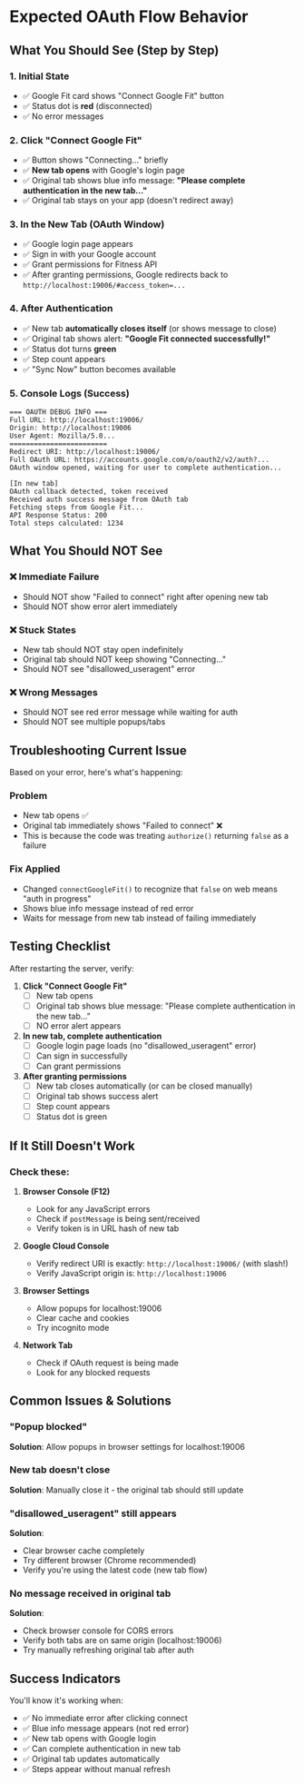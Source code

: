 # Expected OAuth Flow Behavior

## What You Should See (Step by Step)

### 1. Initial State
- ✅ Google Fit card shows "Connect Google Fit" button
- ✅ Status dot is **red** (disconnected)
- ✅ No error messages

### 2. Click "Connect Google Fit"
- ✅ Button shows "Connecting..." briefly
- ✅ **New tab opens** with Google's login page
- ✅ Original tab shows blue info message: **"Please complete authentication in the new tab..."**
- ✅ Original tab stays on your app (doesn't redirect away)

### 3. In the New Tab (OAuth Window)
- ✅ Google login page appears
- ✅ Sign in with your Google account
- ✅ Grant permissions for Fitness API
- ✅ After granting permissions, Google redirects back to `http://localhost:19006/#access_token=...`

### 4. After Authentication
- ✅ New tab **automatically closes itself** (or shows message to close)
- ✅ Original tab shows alert: **"Google Fit connected successfully!"**
- ✅ Status dot turns **green**
- ✅ Step count appears
- ✅ "Sync Now" button becomes available

### 5. Console Logs (Success)
```
=== OAUTH DEBUG INFO ===
Full URL: http://localhost:19006/
Origin: http://localhost:19006
User Agent: Mozilla/5.0...
========================
Redirect URI: http://localhost:19006/
Full OAuth URL: https://accounts.google.com/o/oauth2/v2/auth?...
OAuth window opened, waiting for user to complete authentication...

[In new tab]
OAuth callback detected, token received
Received auth success message from OAuth tab
Fetching steps from Google Fit...
API Response Status: 200
Total steps calculated: 1234
```

## What You Should NOT See

### ❌ Immediate Failure
- Should NOT show "Failed to connect" right after opening new tab
- Should NOT show error alert immediately

### ❌ Stuck States
- New tab should NOT stay open indefinitely
- Original tab should NOT keep showing "Connecting..."
- Should NOT see "disallowed_useragent" error

### ❌ Wrong Messages
- Should NOT see red error message while waiting for auth
- Should NOT see multiple popups/tabs

## Troubleshooting Current Issue

Based on your error, here's what's happening:

### Problem
- New tab opens ✅
- Original tab immediately shows "Failed to connect" ❌
- This is because the code was treating `authorize()` returning `false` as a failure

### Fix Applied
- Changed `connectGoogleFit()` to recognize that `false` on web means "auth in progress"
- Shows blue info message instead of red error
- Waits for message from new tab instead of failing immediately

## Testing Checklist

After restarting the server, verify:

1. **Click "Connect Google Fit"**
   - [ ] New tab opens
   - [ ] Original tab shows blue message: "Please complete authentication in the new tab..."
   - [ ] NO error alert appears

2. **In new tab, complete authentication**
   - [ ] Google login page loads (no "disallowed_useragent" error)
   - [ ] Can sign in successfully
   - [ ] Can grant permissions

3. **After granting permissions**
   - [ ] New tab closes automatically (or can be closed manually)
   - [ ] Original tab shows success alert
   - [ ] Step count appears
   - [ ] Status dot is green

## If It Still Doesn't Work

### Check these:

1. **Browser Console (F12)**
   - Look for any JavaScript errors
   - Check if `postMessage` is being sent/received
   - Verify token is in URL hash of new tab

2. **Google Cloud Console**
   - Verify redirect URI is exactly: `http://localhost:19006/` (with slash!)
   - Verify JavaScript origin is: `http://localhost:19006`

3. **Browser Settings**
   - Allow popups for localhost:19006
   - Clear cache and cookies
   - Try incognito mode

4. **Network Tab**
   - Check if OAuth request is being made
   - Look for any blocked requests

## Common Issues & Solutions

### "Popup blocked"
**Solution**: Allow popups in browser settings for localhost:19006

### New tab doesn't close
**Solution**: Manually close it - the original tab should still update

### "disallowed_useragent" still appears
**Solution**: 
- Clear browser cache completely
- Try different browser (Chrome recommended)
- Verify you're using the latest code (new tab flow)

### No message received in original tab
**Solution**:
- Check browser console for CORS errors
- Verify both tabs are on same origin (localhost:19006)
- Try manually refreshing original tab after auth

## Success Indicators

You'll know it's working when:
- ✅ No immediate error after clicking connect
- ✅ Blue info message appears (not red error)
- ✅ New tab opens with Google login
- ✅ Can complete authentication in new tab
- ✅ Original tab updates automatically
- ✅ Steps appear without manual refresh
